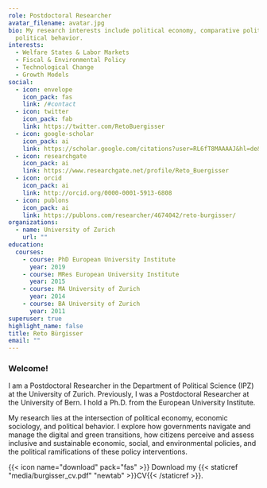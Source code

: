 ```yaml
---
role: Postdoctoral Researcher
avatar_filename: avatar.jpg
bio: My research interests include political economy, comparative politics, and
  political behavior.
interests:
  - Welfare States & Labor Markets
  - Fiscal & Environmental Policy
  - Technological Change
  - Growth Models
social:
  - icon: envelope
    icon_pack: fas
    link: /#contact
  - icon: twitter
    icon_pack: fab
    link: https://twitter.com/RetoBuergisser
  - icon: google-scholar
    icon_pack: ai
    link: https://scholar.google.com/citations?user=RL6fT8MAAAAJ&hl=de&oi=ao
  - icon: researchgate
    icon_pack: ai
    link: https://www.researchgate.net/profile/Reto_Buergisser
  - icon: orcid
    icon_pack: ai
    link: http://orcid.org/0000-0001-5913-6808 
  - icon: publons
    icon_pack: ai
    link: https://publons.com/researcher/4674042/reto-burgisser/     
organizations:
  - name: University of Zurich
    url: ""
education:
  courses:
    - course: PhD European University Institute
      year: 2019
    - course: MRes European University Institute
      year: 2015
    - course: MA University of Zurich
      year: 2014
    - course: BA University of Zurich
      year: 2011
superuser: true
highlight_name: false
title: Reto Bürgisser
email: ""
---
```


### Welcome!

I am a Postdoctoral Researcher in the Department of Political Science (IPZ) at the University of Zurich. Previously, I was a Postdoctoral Researcher at the University of Bern. I hold a Ph.D. from the European University Institute.

My research lies at the intersection of political economy, economic sociology, and political behavior. I explore how governments navigate and manage the digital and green transitions, how citizens perceive and assess inclusive and sustainable economic, social, and environmental policies, and the political ramifications of these policy interventions.

{{< icon name="download" pack="fas" >}} Download my {{< staticref "media/burgisser_cv.pdf" "newtab" >}}CV{{< /staticref >}}.
